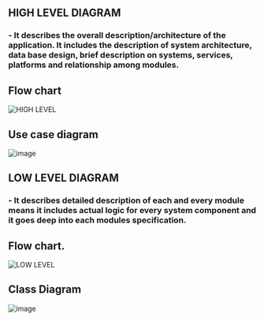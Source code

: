 ## HIGH LEVEL DIAGRAM 
### -  It describes the overall description/architecture of the application. It includes the description of system architecture, data base design, brief description on systems, services, platforms and relationship among modules.

## Flow chart


![HIGH LEVEL](https://user-images.githubusercontent.com/94435852/146064544-b074d3c2-0018-43d2-8ed3-708637f6160a.png)

## Use case diagram

![image](https://user-images.githubusercontent.com/94309132/146013080-100331c8-08f7-49f6-b024-8e5f48d1ad11.png)


## LOW LEVEL DIAGRAM
### - It describes detailed description of each and every module means it includes actual logic for every system component and it goes deep into each modules specification. 

## Flow chart.

![LOW LEVEL](https://user-images.githubusercontent.com/94435852/146064562-b12912e5-847f-4ee1-ab37-3ef438335961.jpeg)

## Class Diagram

![image](https://user-images.githubusercontent.com/94309132/146014374-0f812b0f-bcf0-4321-b9f1-c5d1d97053e8.png)


